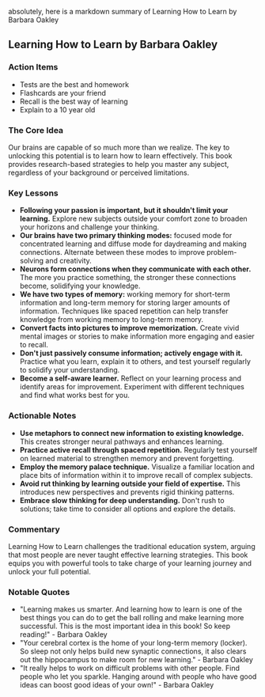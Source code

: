absolutely, here is a markdown summary of Learning How to Learn by Barbara Oakley

## Learning How to Learn by Barbara Oakley

### Action Items
- Tests are the best and homework 
- Flashcards are your friend
- Recall is the best way of learning
- Explain to a 10 year old
### The Core Idea

Our brains are capable of so much more than we realize. The key to unlocking this potential is to learn how to learn effectively. This book provides research-based strategies to help you master any subject, regardless of your background or perceived limitations.

### Key Lessons

* **Following your passion is important, but it shouldn't limit your learning.** Explore new subjects outside your comfort zone to broaden your horizons and challenge your thinking.
* **Our brains have two primary thinking modes:** focused mode for concentrated learning and diffuse mode for daydreaming and making connections. Alternate between these modes to improve problem-solving and creativity.
* **Neurons form connections when they communicate with each other.** The more you practice something, the stronger these connections become, solidifying your knowledge.
* **We have two types of memory:** working memory for short-term information and long-term memory for storing larger amounts of information. Techniques like spaced repetition can help transfer knowledge from working memory to long-term memory.
* **Convert facts into pictures to improve memorization.** Create vivid mental images or stories to make information more engaging and easier to recall.
* **Don't just passively consume information; actively engage with it.** Practice what you learn, explain it to others, and test yourself regularly to solidify your understanding.
* **Become a self-aware learner.** Reflect on your learning process and identify areas for improvement. Experiment with different techniques and find what works best for you.

### Actionable Notes

* **Use metaphors to connect new information to existing knowledge.** This creates stronger neural pathways and enhances learning.
* **Practice active recall through spaced repetition.** Regularly test yourself on learned material to strengthen memory and prevent forgetting.
* **Employ the memory palace technique.** Visualize a familiar location and place bits of information within it to improve recall of complex subjects.
* **Avoid rut thinking by learning outside your field of expertise.** This introduces new perspectives and prevents rigid thinking patterns.
* **Embrace slow thinking for deep understanding.** Don't rush to solutions; take time to consider all options and explore the details.

### Commentary

Learning How to Learn challenges the traditional education system, arguing that most people are never taught effective learning strategies. This book equips you with powerful tools to take charge of your learning journey and unlock your full potential.

### Notable Quotes

* "Learning makes us smarter. And learning how to learn is one of the best things you can do to get the ball rolling and make learning more successful. This is the most important idea in this book! So keep reading!" - Barbara Oakley
* "Your cerebral cortex is the home of your long-term memory (locker). So sleep not only helps build new synaptic connections, it also clears out the hippocampus to make room for new learning." - Barbara Oakley
* "It really helps to work on difficult problems with other people. Find people who let you sparkle. Hanging around with people who have good ideas can boost good ideas of your own!" - Barbara Oakley
